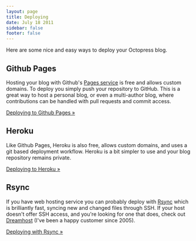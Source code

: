 ```yaml
---
layout: page
title: Deploying
date: July 18 2011
sidebar: false
footer: false
---
```


Here are some nice and easy ways to deploy your Octopress blog.

## Github Pages
Hosting your blog with Github's [Pages service](http://pages.github.com) is free and allows custom domains. To deploy you simply push your repository to GitHub.
This is a great way to host a personal blog, or even a multi-author blog, where contributions can be handled with pull requests and commit access.

[Deploying to Github Pages &raquo;](/docs/deploying/github)

## Heroku
Like Github Pages, Heroku is also free, allows custom domains, and uses a git based deployment workflow. Heroku is a bit simpler to use and your blog repository remains private.

[Deploying to Heroku &raquo;](/docs/deploying/heroku)

## Rsync
If you have web hosting service you can probably deploy with [Rsync](http://en.wikipedia.org/wiki/Rsync) which is brilliantly fast, syncing new and changed files through SSH.
If your host doesn't offer SSH access, and you're looking for one that does, check out [Dreamhost](http://www.dreamhost.com/r.cgi?109007) (I've been a happy customer since 2005).

[Deploying with Rsync &raquo;](/docs/deploying/rsync)
